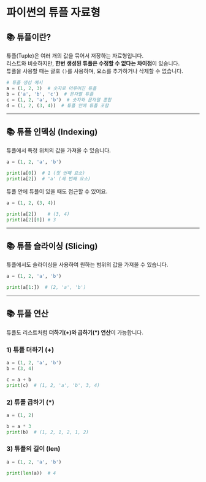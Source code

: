 # 파이썬의 튜플 자료형

## 📚 튜플이란?

튜플(Tuple)은 여러 개의 값을 묶어서 저장하는 자료형입니다.  
리스트와 비슷하지만, **한번 생성된 튜플은 수정할 수 없다는 차이점**이 있습니다.  
튜플을 사용할 때는 괄호 `()`를 사용하며, 요소를 추가하거나 삭제할 수 없습니다.

```python
# 튜플 생성 예시
a = (1, 2, 3)  # 숫자로 이루어진 튜플
b = ('a', 'b', 'c')  # 문자열 튜플
c = (1, 2, 'a', 'b')  # 숫자와 문자열 혼합
d = (1, 2, (3, 4))  # 튜플 안에 튜플 포함
```

---

## 📚 튜플 인덱싱 (Indexing)

튜플에서 특정 위치의 값을 가져올 수 있습니다.

```python
a = (1, 2, 'a', 'b')

print(a[0])  # 1 (첫 번째 요소)
print(a[2])  # 'a' (세 번째 요소)
```

튜플 안에 튜플이 있을 때도 접근할 수 있어요.

```python
a = (1, 2, (3, 4))

print(a[2])    # (3, 4)
print(a[2][0]) # 3
```

---

## 📚 튜플 슬라이싱 (Slicing)

튜플에서도 슬라이싱을 사용하여 원하는 범위의 값을 가져올 수 있습니다.

```python
a = (1, 2, 'a', 'b')

print(a[1:])  # (2, 'a', 'b')
```

---

## 📚 튜플 연산

튜플도 리스트처럼 **더하기(+)와 곱하기(*) 연산**이 가능합니다.

### 1) 튜플 더하기 (+)

```python
a = (1, 2, 'a', 'b')
b = (3, 4)

c = a + b
print(c)  # (1, 2, 'a', 'b', 3, 4)
```

### 2) 튜플 곱하기 (*)

```python
a = (1, 2)

b = a * 3
print(b)  # (1, 2, 1, 2, 1, 2)
```

### 3) 튜플의 길이 (len)

```python
a = (1, 2, 'a', 'b')

print(len(a))  # 4
```
